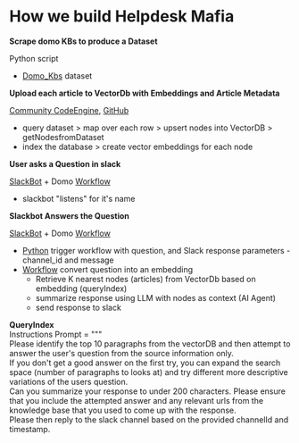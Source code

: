 # How we build Helpdesk Mafia

**Scrape domo KBs to produce a Dataset**

Python script

* [Domo\_Kbs](https://domo-community.domo.com/datasources/04c1574e-c8be-4721-9846-c6ffa491144b/details/overview) dataset

**Upload each article to VectorDb with Embeddings and Article Metadata**

[Community CodeEngine](https://domo-community.domo.com/codeengine/9a2f8f7a-b0bd-49d6-8bc7-641453b3df24), [GitHub](https://github.com/jaewilson07/domo-collab/blob/main/codeengine/VectorDB%20Functions.js)

* query dataset \> map over each row \> upsert nodes into VectorDB \> getNodesfromDataset  
* index the database \> create vector embeddings for each node

**User asks a Question in slack**

[SlackBot](https://github.com/jaewilson07/domo-collab/blob/main/ai/implementations/HelpdeskMafia.py) \+ Domo [Workflow](https://domo-community.domo.com/workflows/models/48707704-213c-4c82-8a7d-69505b50a8de)

* slackbot "listens" for it's name

**Slackbot Answers the Question**

[SlackBot](https://github.com/jaewilson07/domo-collab/blob/main/ai/implementations/HelpdeskMafia.py) \+ Domo [Workflow](https://domo-community.domo.com/workflows/models/48707704-213c-4c82-8a7d-69505b50a8de)

* [Python](https://github.com/jaewilson07/domo-collab/blob/main/ai/implementations/HelpdeskMafia.py#L44) trigger workflow with question, and Slack response parameters \- channel\_id and message  
* [Workflow](https://domo-community.domo.com/workflows/models/48707704-213c-4c82-8a7d-69505b50a8de) convert question into an embedding  
  * Retrieve K nearest nodes (articles) from VectorDb based on embedding (queryIndex)  
  * summarize response using LLM with nodes as context (AI Agent)  
  * send response to slack

**QueryIndex**  
Instructions Prompt \= """  
Please identify the top 10 paragraphs from the vectorDB and then attempt to answer the user's question from the source information only.  
If you don't get a good answer on the first try, you can expand the search space (number of paragraphs to looks at) and try different more descriptive variations of the users question.  
Can you summarize your response to under 200 characters. Please ensure that you include the attempted answer and any relevant urls from the knowledge base that you used to come up with the response.  
Please then reply to the slack channel based on the provided channelId and timestamp.  

